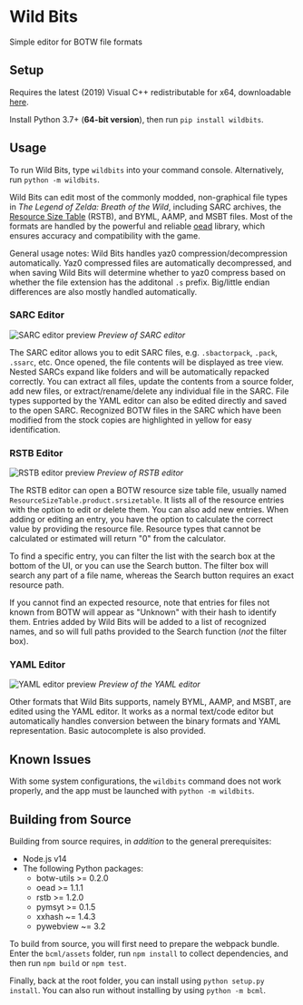 # Wild Bits
Simple editor for BOTW file formats

## Setup

Requires the latest (2019) Visual C++ redistributable for x64, downloadable 
[here](https://aka.ms/vs/16/release/vc_redist.x64.exe).

Install Python 3.7+ (**64-bit version**), then run `pip install wildbits`.

## Usage

To run Wild Bits, type `wildbits` into your command console. Alternatively, run `python -m wildbits`.

Wild Bits can edit most of the commonly modded, non-graphical file types in
*The Legend of Zelda: Breath of the Wild*, including SARC archives, the
[Resource Size Table](https://zeldamods.org/wiki/Resource_system#Resource_size_table)
(RSTB), and BYML, AAMP, and MSBT files. Most of the formats are handled by the
powerful and reliable [oead](https://github.com/zeldamods/oead) library, which
ensures accuracy and compatibility with the game.

General usage notes: Wild Bits handles yaz0 compression/decompression
automatically. Yaz0 compressed files are automatically decompressed, and when
saving Wild Bits will determine whether to yaz0 compress based on whether the
file extension has the additonal `.s` prefix. Big/little endian differences are
also mostly handled automatically.

### SARC Editor

![SARC editor preview](https://i.imgur.com/iRG9HYf.png)
*Preview of SARC editor*

The SARC editor allows you to edit SARC files, e.g. `.sbactorpack`, `.pack`,
`.ssarc`, etc. Once opened, the file contents will be displayed as tree view.
Nested SARCs expand like folders and will be automatically repacked correctly.
You can extract all files, update the contents from a source folder, add new
files, or extract/rename/delete any individual file in the SARC. File types
supported by the YAML editor can also be edited directly and saved to the open
SARC. Recognized BOTW files in the SARC which have been modified from the stock
copies are highlighted in yellow for easy identification.

### RSTB Editor

![RSTB editor preview](https://i.imgur.com/fS8zVnt.png)
*Preview of RSTB editor*

The RSTB editor can open a BOTW resource size table file, usually named
`ResourceSizeTable.product.srsizetable`. It lists all of the resource entries
with the option to edit or delete them. You can also add new entries. When
adding or editing an entry, you have the option to calculate the correct value
by providing the resource file. Resource types that cannot be calculated or
estimated will return "0" from the calculator.

To find a specific entry, you can filter the list with the search box at the
bottom of the UI, or you can use the Search button. The filter box will search
any part of a file name, whereas the Search button requires an exact resource
path.

If you cannot find an expected resource, note that entries for files not known
from BOTW will appear as "Unknown" with their hash to identify them. Entries
added by Wild Bits will be added to a list of recognized names, and so will full
paths provided to the Search function (*not* the filter box).

### YAML Editor

![YAML editor preview](https://i.imgur.com/AamxY5Q.png)
*Preview of the YAML editor*

Other formats that Wild Bits supports, namely BYML, AAMP, and MSBT, are edited
using the YAML editor. It works as a normal text/code editor but automatically
handles conversion between the binary formats and YAML representation. Basic
autocomplete is also provided.

## Known Issues

With some system configurations, the `wildbits` command does not work properly,
and the app must be launched with `python -m wildbits`.

## Building from Source

Building from source requires, in *addition* to the general prerequisites:

-   Node.js v14
-   The following Python packages:
    -   botw-utils >= 0.2.0
    -   oead >= 1.1.1
    -   rstb >= 1.2.0
    -   pymsyt >= 0.1.5
    -   xxhash ~= 1.4.3
    -   pywebview ~= 3.2

To build from source, you will first need to prepare the webpack bundle. Enter
the `bcml/assets` folder, run `npm install` to collect dependencies, and then
run `npm build` or `npm test`.

Finally, back at the root folder, you can install using
`python setup.py install`. You can also run without installing by using `python -m bcml`.
